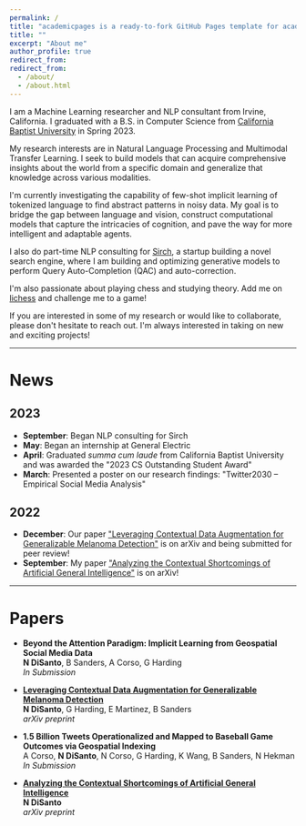 ```yaml
---
permalink: /
title: "academicpages is a ready-to-fork GitHub Pages template for academic personal websites"
title: ""
excerpt: "About me"
author_profile: true
redirect_from: 
redirect_from:
  - /about/
  - /about.html
---
```


I am a Machine Learning researcher and NLP consultant from Irvine, California. I graduated with a B.S. in Computer Science from [California Baptist University](https://calbaptist.edu) in Spring 2023.

My research interests are in Natural Language Processing and Multimodal Transfer Learning. I seek to build models that can acquire comprehensive insights about the world from a specific domain and generalize that knowledge across various modalities.

I'm currently investigating the capability of few-shot implicit learning of tokenized language to find abstract patterns in noisy data. My goal is to bridge the gap between language and vision, construct computational models that capture the intricacies of cognition, and pave the way for more intelligent and adaptable agents.

I also do part-time NLP consulting for [Sirch](https://bento.me/sirch), a startup building a novel search engine, where I am building and optimizing generative models to perform Query Auto-Completion (QAC) and auto-correction.

I'm also passionate about playing chess and studying theory. Add me on [lichess](https://lichess.org/@/Ncd3030) and challenge me to a game!

If you are interested in some of my research or would like to collaborate, please don't hesitate to reach out. I'm always interested in taking on new and exciting projects!


------------------
# News
## 2023

- **September**: Began NLP consulting for Sirch
- **May**: Began an internship at General Electric
- **April**: Graduated *summa cum laude* from California Baptist University and was awarded the "2023 CS Outstanding Student Award"
- **March**: Presented a poster on our research findings: "Twitter2030 – Empirical Social Media Analysis"

## 2022
- **December**: Our paper ["Leveraging Contextual Data Augmentation for Generalizable Melanoma Detection"](https://arxiv.org/abs/2212.05116) is on arXiv and being submitted for peer review!
- **September**: My paper ["Analyzing the Contextual Shortcomings of Artificial General Intelligence"](https://arxiv.org/abs/2304.00002) is on arXiv!

------------------
# Papers

- **Beyond the Attention Paradigm: Implicit Learning from Geospatial Social Media Data** \
**N DiSanto**, B Sanders, A Corso, G Harding \
*In Submission*


- [**Leveraging Contextual Data Augmentation for Generalizable Melanoma Detection**](https://arxiv.org/abs/2212.05116) \
**N DiSanto**, G Harding, E Martinez, B Sanders \
*arXiv preprint*


- **1.5 Billion Tweets Operationalized and Mapped to Baseball Game Outcomes via Geospatial Indexing** \
A Corso, **N DiSanto**, N Corso, G Harding, K Wang, B Sanders, N Hekman \
*In Submission*


- [**Analyzing the Contextual Shortcomings of Artificial General Intelligence**](https://arxiv.org/abs/2304.00002) \
**N DiSanto** \
*arXiv preprint*
